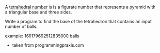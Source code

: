 A [tetrahedral number](http://en.wikipedia.org/wiki/Tetrahedral_number) is  is a figurate number that represents a pyramid with a triangular base and three sides. 

Write a program to find the base of the tetrahedron that contains an input number of balls. 

example: 169179692512835000 balls

* taken from programmingpraxis.com